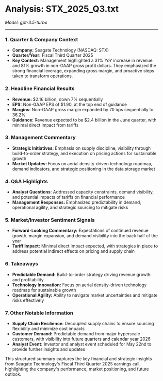 # Analysis: STX_2025_Q3.txt

*Model: gpt-3.5-turbo*

---

### 1. Quarter & Company Context
- **Company:** Seagate Technology (NASDAQ: STX)
- **Quarter/Year:** Fiscal Third Quarter 2025
- **Key Context:** Management highlighted a 31% YoY increase in revenue and 81% growth in non-GAAP gross profit dollars. They emphasized the strong financial leverage, expanding gross margin, and proactive steps taken to transform operations.

### 2. Headline Financial Results
- **Revenue:** $2.16 billion, down 7% sequentially
- **EPS:** Non-GAAP EPS of $1.90, at the top end of guidance
- **Margins:** Non-GAAP gross margin expanded by 70 bps sequentially to 36.2%
- **Guidance:** Revenue expected to be $2.4 billion in the June quarter, with minimal direct impact from tariffs

### 3. Management Commentary
- **Strategic Initiatives:** Emphasis on supply discipline, visibility through build-to-order strategy, and execution on pricing actions for sustainable growth
- **Market Updates:** Focus on aerial density-driven technology roadmap, demand indicators, and strategic positioning in the data storage market

### 4. Q&A Highlights
- **Analyst Questions:** Addressed capacity constraints, demand visibility, and potential impacts of tariffs on financial performance
- **Management Responses:** Emphasized predictability in demand, operational agility, and strategic sourcing to mitigate risks

### 5. Market/Investor Sentiment Signals
- **Forward-Looking Commentary:** Expectations of continued revenue growth, margin expansion, and demand visibility into the back half of the year
- **Tariff Impact:** Minimal direct impact expected, with strategies in place to address potential indirect effects on pricing and supply chain

### 6. Takeaways
- **Predictable Demand:** Build-to-order strategy driving revenue growth and profitability
- **Technology Innovation:** Focus on aerial density-driven technology roadmap for sustainable growth
- **Operational Agility:** Ability to navigate market uncertainties and mitigate risks effectively

### 7. Other Notable Information
- **Supply Chain Resilience:** Decoupled supply chains to ensure sourcing flexibility and minimize cost impacts
- **Customer Demand:** Predictable demand from major hyperscale customers, with visibility into future quarters and calendar year 2026
- **Analyst Event:** Investor and analyst event scheduled for May 22nd to provide further insights and updates

This structured summary captures the key financial and strategic insights from Seagate Technology's Fiscal Third Quarter 2025 earnings call, highlighting the company's performance, market positioning, and future outlook.